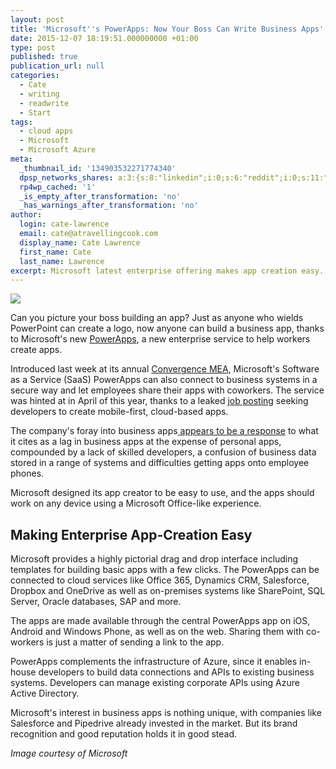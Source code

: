 ```yaml
---
layout: post
title: 'Microsoft''s PowerApps: Now Your Boss Can Write Business Apps'
date: 2015-12-07 18:19:51.000000000 +01:00
type: post
published: true
publication_url: null
categories:
  - Cate
  - writing
  - readwrite
  - Start
tags:
  - cloud apps
  - Microsoft
  - Microsoft Azure
meta:
  _thumbnail_id: '134903532271774340'
  dpsp_networks_shares: a:3:{s:8:"linkedin";i:0;s:6:"reddit";i:0;s:11:"google-plus";i:0;}
  rp4wp_cached: '1'
  _is_empty_after_transformation: 'no'
  _has_warnings_after_transformation: 'no'
author:
  login: cate-lawrence
  email: cate@atravellingcook.com
  display_name: Cate Lawrence
  first_name: Cate
  last_name: Lawrence
excerpt: Microsoft latest enterprise offering makes app creation easy.
---
```

![](rw-import/MTM0OTAzNTMwOTI5NTgyMDUw.png)

Can you picture your boss building an app? Just as anyone who wields
PowerPoint can create a logo, now anyone can build a business app,
thanks to Microsoft's
new [PowerApps](https://powerapps.microsoft.com/en-us/), a new
enterprise service to help workers create apps. 

Introduced last week at its annual [Convergence
MEA](https://news.microsoft.com/2015/11/30/microsoft-announces-solutions-to-help-businesses-modernize-in-the-digital-world/), Microsoft's
Software as a Service (SaaS) PowerApps can also connect to business
systems in a secure way and let employees share their apps with
coworkers. The service was hinted at in April of this year, thanks to a
leaked [job
posting](https://www.winbeta.org/news/microsoft-mistakenly-reveals-plans-power-apps-new-job-listing-1) seeking
developers to create mobile-first, cloud-based apps. 

The company's foray into business apps[ appears to be a
response](https://blogs.microsoft.com/blog/2015/11/30/introducing-microsoft-powerapps/) to
what it cites as a lag in business apps at the expense of personal apps,
compounded by a lack of skilled developers, a confusion of business data
stored in a range of systems and difficulties getting apps onto employee
phones. 

Microsoft designed its app creator to be easy to use, and the apps
should work on any device using a Microsoft Office-like experience. 

Making Enterprise App-Creation Easy 
------------------------------------

Microsoft provides a highly pictorial drag and drop interface including
templates for building basic apps with a few clicks. The PowerApps can
be connected to cloud services like Office 365, Dynamics CRM,
Salesforce, Dropbox and OneDrive as well as on-premises systems like
SharePoint, SQL Server, Oracle databases, SAP and more. 

The apps are made available through the central PowerApps app on iOS,
Android and Windows Phone, as well as on the web. Sharing them with
co-workers is just a matter of sending a link to the app. 

PowerApps complements the infrastructure of Azure, since it enables
in-house developers to build data connections and APIs to existing
business systems. Developers can manage existing corporate APIs using
Azure Active Directory. 

Microsoft's interest in business apps is nothing unique, with companies
like Salesforce and Pipedrive already invested in the market. But its
brand recognition and good reputation holds it in good stead. 

*Image courtesy of Microsoft*
